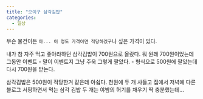```yaml
---
title: "으이구 삼각김밥"
categories:
  - 일상
---
```


무슨 물건이든 `아... 이 정도 가격이면 적당하겠구`나 싶은 가격이 있다.  
  
내가 참 자주 먹고 좋아라하던 삼각김밥이 700원으로 올랐다. 뭐 원래 700원이었는데 그동안 이벤트 - 말이 이벤트지 그냥 주욱 그렇게 팔았다. - 형식으로 500원에 팔았는데 다시 700원을 받는다.  
  
삼각김밥은 500원이 적당한거 같은데 아쉽다. 천원에 두 개 사들고 집에서 저녁에 다른 블로그 서핑하면서 먹는 삼각 김밥 두 개는 야밤의 허기를 채우기 딱 충분했는데...
